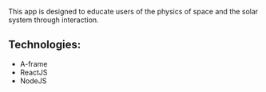 This app is designed to educate users of the physics of space and the solar system through interaction.

## Technologies:
 - A-frame
 - ReactJS
 - NodeJS
